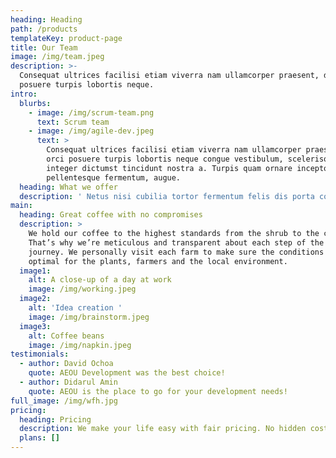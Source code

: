 ```yaml
---
heading: Heading
path: /products
templateKey: product-page
title: Our Team
image: /img/team.jpeg
description: >-
  Consequat ultrices facilisi etiam viverra nam ullamcorper praesent, diam orci
  posuere turpis lobortis neque.
intro:
  blurbs:
    - image: /img/scrum-team.png
      text: Scrum team
    - image: /img/agile-dev.jpeg
      text: >
        Consequat ultrices facilisi etiam viverra nam ullamcorper praesent, diam
        orci posuere turpis lobortis neque congue vestibulum, scelerisque
        integer dictumst tincidunt nostra a. Turpis quam ornare inceptos
        pellentesque fermentum, augue.
  heading: What we offer
  description: ' Netus nisi cubilia tortor fermentum felis dis porta condimentum cursus placerat elementum hac bibendum odio dictumst, penatibus eleifend lobortis sociis eget aliquam tempor sagittis quisque ultricies ornare euismod in. Tempus dictum cum sagittis arcu habitasse aliquam sollicitudin morbi, dui mus blandit.'
main:
  heading: Great coffee with no compromises
  description: >
    We hold our coffee to the highest standards from the shrub to the cup.
    That’s why we’re meticulous and transparent about each step of the coffee’s
    journey. We personally visit each farm to make sure the conditions are
    optimal for the plants, farmers and the local environment.
  image1:
    alt: A close-up of a day at work
    image: /img/working.jpeg
  image2:
    alt: 'Idea creation '
    image: /img/brainstorm.jpeg
  image3:
    alt: Coffee beans
    image: /img/napkin.jpeg
testimonials:
  - author: David Ochoa
    quote: AEOU Development was the best choice!
  - author: Didarul Amin
    quote: AEOU is the place to go for your development needs!
full_image: /img/wfh.jpg
pricing:
  heading: Pricing
  description: We make your life easy with fair pricing. No hidden costs.
  plans: []
---
```

